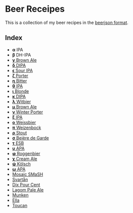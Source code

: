 # Beer Receipes

This is a collection of my beer recipes in the [beerjson format](https://github.com/beerjson/beerjson).

## Index

- **α** IPA
- **β** DH-IPA
- [**γ** Brown Ale](gamma-brown-ale.json)
- [**δ** DIPA](delta-dipa.json)
- [**ϵ** Sour IPA](epsilon-sour-ipa.json)
- [**ζ** Porter](zeta-porter.json)
- [**η** Bitter](eta-bitter.json)
- [**θ** IPA](theta-ipa.json)
- [**ι** Blonde](iota-blonde.json)
- [**κ** DIPA](kappa-dipa.json)
- [**λ** Witbier](lambda-witbier.json)
- [**μ** Brown Ale](mu-brown-ale.json)
- [**ν** Winter Porter](nu-winter-porter.json)
- [**ξ** IPA](xi-ipa.json)
- [**ο** Weissbier](omicron-weissbier.json)
- [**π** Weizenbock](pi-weizenbock.json)
- [**ρ** Stout](rho-stout.json)
- [**σ** Beière de Garde](sigma-biere-de-garde.json)
- [**τ** ESB](tau-esb.json)
- [**υ** APA](upsilon-apa.json)
- [**φ** Roggenbier](phi-roggenbier.json)
- [**χ** Cream Ale](chi-cream-ale.json)
- [**ψ** Kölsch](psi-kolsch.json)
- [**ω** APA](omega-apa.json)
- [Mosaic SMaSH](mosaic-smash.json)
- [Svartån](svartan.json)
- [Dix Pour Cent](dix-pour-cent.json)
- [Lagom Pale Ale](lagom-pale-ale.json)
- [Munken](munken.json)
- [Ella](ella.json)
- [Toucan](toucan.json)
